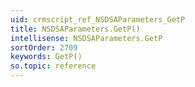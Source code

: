```yaml
---
uid: crmscript_ref_NSDSAParameters_GetP
title: NSDSAParameters.GetP()
intellisense: NSDSAParameters.GetP
sortOrder: 2709
keywords: GetP()
so.topic: reference
---
```





